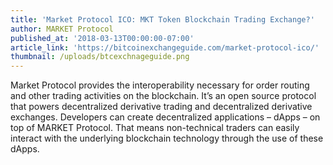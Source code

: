 ```yaml
---
title: 'Market Protocol ICO: MKT Token Blockchain Trading Exchange?'
author: MARKET Protocol
published_at: '2018-03-13T00:00:00-07:00'
article_link: 'https://bitcoinexchangeguide.com/market-protocol-ico/'
thumbnail: /uploads/btcexchnageguide.png
---
```

Market Protocol provides the interoperability necessary for order routing and other trading activities on the blockchain. It’s an open source protocol that powers decentralized derivative trading and decentralized derivative exchanges. Developers can create decentralized applications – dApps – on top of MARKET Protocol. That means non-technical traders can easily interact with the underlying blockchain technology through the use of these dApps.
